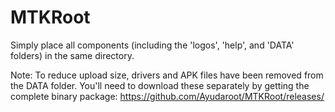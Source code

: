 # MTKRoot

Simply place all components (including the 'logos', 'help', and 'DATA' folders) in the same directory.

Note: To reduce upload size, drivers and APK files have been removed from the DATA folder. You'll need to download these separately by getting the complete binary package: https://github.com/Ayudaroot/MTKRoot/releases/
